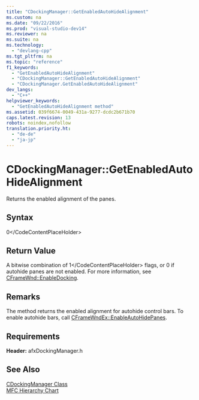 ```yaml
---
title: "CDockingManager::GetEnabledAutoHideAlignment"
ms.custom: na
ms.date: "09/22/2016"
ms.prod: "visual-studio-dev14"
ms.reviewer: na
ms.suite: na
ms.technology: 
  - "devlang-cpp"
ms.tgt_pltfrm: na
ms.topic: "reference"
f1_keywords: 
  - "GetEnabledAutoHideAlignment"
  - "CDockingManager::GetEnabledAutoHideAlignment"
  - "CDockingManager.GetEnabledAutoHideAlignment"
dev_langs: 
  - "C++"
helpviewer_keywords: 
  - "GetEnabledAutoHideAlignment method"
ms.assetid: 039f6674-0049-431a-9277-dcdc2b671b70
caps.latest.revision: 13
robots: noindex,nofollow
translation.priority.ht: 
  - "de-de"
  - "ja-jp"
---
```

# CDockingManager::GetEnabledAutoHideAlignment
Returns the enabled alignment of the panes.  
  
## Syntax  
  
<CodeContentPlaceHolder>0\</CodeContentPlaceHolder>  
## Return Value  
 A bitwise combination of <CodeContentPlaceHolder>1\</CodeContentPlaceHolder> flags, or 0 if autohide panes are not enabled. For more information, see [CFrameWnd::EnableDocking](../vs140/cframewnd--enabledocking.md).  
  
## Remarks  
 The method returns the enabled alignment for autohide control bars. To enable autohide bars, call [CFrameWndEx::EnableAutoHidePanes](../vs140/cframewndex--enableautohidepanes.md).  
  
## Requirements  
 **Header:** afxDockingManager.h  
  
## See Also  
 [CDockingManager Class](../vs140/cdockingmanager-class.md)   
 [MFC Hierarchy Chart](../vs140/hierarchy-chart.md)